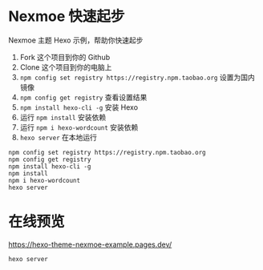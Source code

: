 # Nexmoe 快速起步
 Nexmoe 主题 Hexo 示例，帮助你快速起步

1. Fork 这个项目到你的 Github
2. Clone 这个项目到你的电脑上
3. `npm config set registry https://registry.npm.taobao.org` 设置为国内镜像
4. `npm config get registry` 查看设置结果
5. `npm install hexo-cli -g` 安装 Hexo
6. 运行 `npm install` 安装依赖
7. 运行 `npm i hexo-wordcount` 安装依赖
8. `hexo server` 在本地运行

``` shell
npm config set registry https://registry.npm.taobao.org
npm config get registry
npm install hexo-cli -g
npm install
npm i hexo-wordcount
hexo server
```

# 在线预览
https://hexo-theme-nexmoe-example.pages.dev/

```shell
hexo server
```